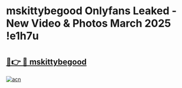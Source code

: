 # mskittybegood Onlyfans Leaked - New Video & Photos March 2025 !e1h7u

# <h2><a href="https://x64uxu.iuczelnia.edu.pl?title=mskittybegood&ref=e1h7u">🔗👉 🔴 mskittybegood</a></h2>

[![acn](https://github.com/user-attachments/assets/0f9c940e-d8b0-45ae-aac7-cd30a18b3e1c)](https://x64uxu.iuczelnia.edu.pl?title=mskittybegood&ref=e1h7u)

